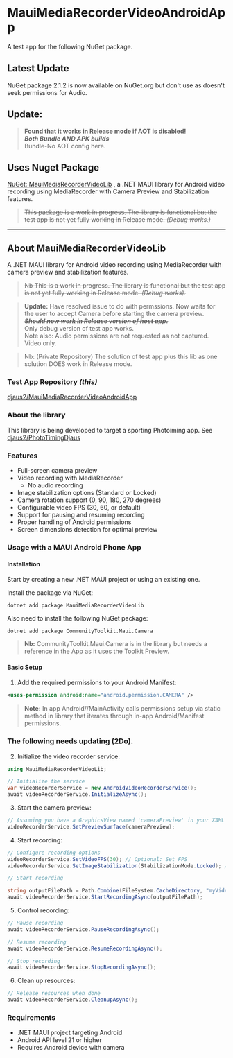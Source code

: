 ﻿# MauiMediaRecorderVideoAndroidApp

A test app for the following NuGet package.

## Latest Update 
NuGet package 2.1.2 is now available on NuGet.org but don't use as doesn't seek permissions for Audio.

## Update: 

> **Found that it works in Release mode if AOT is disabled!  
_Both Bundle AND APK builds_**  
Bundle-No AOT config here.

## Uses Nuget Package
[NuGet: MauiMediaRecorderVideoLib](https://www.nuget.org/packages/djaus2_MauiMediaRecorderVideoLib)
, a .NET MAUI library for Android video recording using MediaRecorder with Camera Preview and Stabilization features.

> ~~This package is a work in progress. The library is functional but the test app is not yet fully working in Release mode. _(Debug works.)_~~
---

## About MauiMediaRecorderVideoLib

A .NET MAUI library for Android video recording using MediaRecorder with camera preview and stabilization features.


> ~~Nb This is a work in progress. The library is functional but the test app is not yet fully working in Release mode. _(Debug works)._~~


> **Update:** Have resolved issue to do with permssions. Now waits for the user to accept Camera before starting the camera preview. 
***~~Should now work in Release version of host app.~~***  
Only debug version of test app works.  
Note also: Audio permissions are not requested as not captured. Video only.  

> Nb: (Private Repository) The solution of test app plus this lib as one solution DOES work in Release mode.

### Test App Repository _(this)_
[djaus2/MauiMediaRecorderVideoAndroidApp](https://github.com/djaus2/MauiMediaRecorderVideoAndroidApp)

### About the library
This library is being developed to target a sporting Photoiming app. See [djaus2/PhotoTimingDjaus](https://github.com/djaus2/PhotoTimingDjaus)

### Features

- Full-screen camera preview
- Video recording with MediaRecorder
  - No audio recording
- Image stabilization options (Standard or Locked)
- Camera rotation support (0, 90, 180, 270 degrees)
- Configurable video FPS (30, 60, or default)
- Support for pausing and resuming recording
- Proper handling of Android permissions
- Screen dimensions detection for optimal preview

### Usage with a MAUI Android Phone App

#### Installation

Start by creating a new .NET MAUI project or using an existing one.

Install the package via NuGet:

```shell
dotnet add package MauiMediaRecorderVideoLib
```

Also need to install the following NuGet package:

```shell
dotnet add package CommunityToolkit.Maui.Camera
```

> **Nb:** CommunityToolkit.Maui.Camera is in the library but needs a reference in 
the App as it uses the Toolkit Preview.


#### Basic Setup

 
 1. Add the required permissions to your Android Manifest:  


```xml
<uses-permission android:name="android.permission.CAMERA" />
```

> **Note:** In app Android//MainActivity calls permissions setup via static 
method in library that iterates through in-app Android/Manifest permissions.

### The following needs updating (2Do).

  2. Initialize the video recorder service:

  ```csharp
  using MauiMediaRecorderVideoLib;

// Initialize the service
var videoRecorderService = new AndroidVideoRecorderService();
await videoRecorderService.InitializeAsync();
```

 3. Start the camera preview:
```csharp
// Assuming you have a GraphicsView named 'cameraPreview' in your XAML
videoRecorderService.SetPreviewSurface(cameraPreview);
```

 4. Start recording:

```csharp
// Configure recording options
videoRecorderService.SetVideoFPS(30); // Optional: Set FPS
videoRecorderService.SetImageStabilization(StabilizationMode.Locked); // Optional: Set stabilization

// Start recording

string outputFilePath = Path.Combine(FileSystem.CacheDirectory, "myVideo.mp4");
await videoRecorderService.StartRecordingAsync(outputFilePath);
```
 5. Control recording:
```csharp
// Pause recording
await videoRecorderService.PauseRecordingAsync();

// Resume recording
await videoRecorderService.ResumeRecordingAsync();

// Stop recording
await videoRecorderService.StopRecordingAsync();
```
 6. Clean up resources:
 ```csharp
 // Release resources when done
await videoRecorderService.CleanupAsync();
```

### Requirements

- .NET MAUI project targeting Android
- Android API level 21 or higher
- Requires Android device with camera

